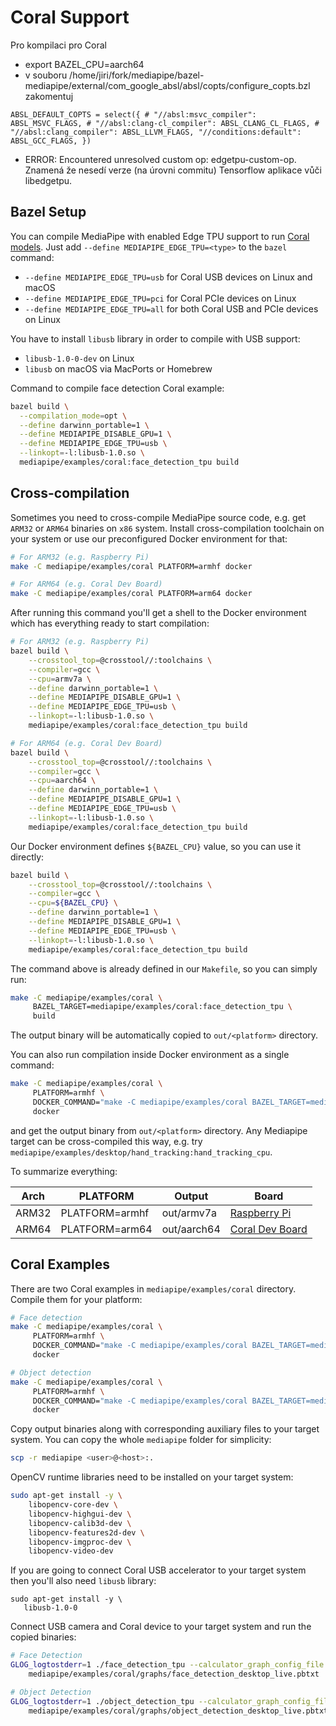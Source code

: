 # Coral Support

Pro kompilaci pro Coral
* export BAZEL_CPU=aarch64  
* v souboru /home/jiri/fork/mediapipe/bazel-mediapipe/external/com_google_absl/absl/copts/configure_copts.bzl zakomentuj

`
ABSL_DEFAULT_COPTS = select({
    # "//absl:msvc_compiler": ABSL_MSVC_FLAGS,
    # "//absl:clang-cl_compiler": ABSL_CLANG_CL_FLAGS,
    # "//absl:clang_compiler": ABSL_LLVM_FLAGS,
    "//conditions:default": ABSL_GCC_FLAGS,
})
`

* ERROR: Encountered unresolved custom op: edgetpu-custom-op. Znamená že nesedí verze (na úrovni commitu) Tensorflow aplikace vůči libedgetpu.



## Bazel Setup

You can compile MediaPipe with enabled Edge TPU support to run
[Coral models](http://coral.ai/models). Just add
`--define MEDIAPIPE_EDGE_TPU=<type>` to the `bazel` command:

* `--define MEDIAPIPE_EDGE_TPU=usb` for Coral USB devices on Linux and macOS
* `--define MEDIAPIPE_EDGE_TPU=pci` for Coral PCIe devices on Linux
* `--define MEDIAPIPE_EDGE_TPU=all` for both Coral USB and PCIe devices on Linux

You have to install `libusb` library in order to compile with USB support:

* `libusb-1.0-0-dev` on Linux
* `libusb` on macOS via MacPorts or Homebrew

Command to compile face detection Coral example:

```bash
bazel build \
  --compilation_mode=opt \
  --define darwinn_portable=1 \
  --define MEDIAPIPE_DISABLE_GPU=1 \
  --define MEDIAPIPE_EDGE_TPU=usb \
  --linkopt=-l:libusb-1.0.so \
  mediapipe/examples/coral:face_detection_tpu build
```

## Cross-compilation

Sometimes you need to cross-compile MediaPipe source code, e.g. get `ARM32`
or `ARM64` binaries on `x86` system. Install cross-compilation toolchain on
your system or use our preconfigured Docker environment for that:

```bash
# For ARM32 (e.g. Raspberry Pi)
make -C mediapipe/examples/coral PLATFORM=armhf docker

# For ARM64 (e.g. Coral Dev Board)
make -C mediapipe/examples/coral PLATFORM=arm64 docker
```

After running this command you'll get a shell to the Docker environment which
has everything ready to start compilation:

```bash
# For ARM32 (e.g. Raspberry Pi)
bazel build \
    --crosstool_top=@crosstool//:toolchains \
    --compiler=gcc \
    --cpu=armv7a \
    --define darwinn_portable=1 \
    --define MEDIAPIPE_DISABLE_GPU=1 \
    --define MEDIAPIPE_EDGE_TPU=usb \
    --linkopt=-l:libusb-1.0.so \
    mediapipe/examples/coral:face_detection_tpu build

# For ARM64 (e.g. Coral Dev Board)
bazel build \
    --crosstool_top=@crosstool//:toolchains \
    --compiler=gcc \
    --cpu=aarch64 \
    --define darwinn_portable=1 \
    --define MEDIAPIPE_DISABLE_GPU=1 \
    --define MEDIAPIPE_EDGE_TPU=usb \
    --linkopt=-l:libusb-1.0.so \
    mediapipe/examples/coral:face_detection_tpu build
```

Our Docker environment defines `${BAZEL_CPU}` value, so you can use it directly:

```bash
bazel build \
    --crosstool_top=@crosstool//:toolchains \
    --compiler=gcc \
    --cpu=${BAZEL_CPU} \
    --define darwinn_portable=1 \
    --define MEDIAPIPE_DISABLE_GPU=1 \
    --define MEDIAPIPE_EDGE_TPU=usb \
    --linkopt=-l:libusb-1.0.so \
    mediapipe/examples/coral:face_detection_tpu build
```

The command above is already defined in our `Makefile`, so you can simply run:

```bash
make -C mediapipe/examples/coral \
     BAZEL_TARGET=mediapipe/examples/coral:face_detection_tpu \
     build
```

The output binary will be automatically copied to `out/<platform>` directory.

You can also run compilation inside Docker environment as a single
command:

```bash
make -C mediapipe/examples/coral \
     PLATFORM=armhf \
     DOCKER_COMMAND="make -C mediapipe/examples/coral BAZEL_TARGET=mediapipe/examples/coral:face_detection_tpu build" \
     docker
```

and get the output binary from `out/<platform>` directory. Any Mediapipe target
can be cross-compiled  this way, e.g. try
`mediapipe/examples/desktop/hand_tracking:hand_tracking_cpu`.

To summarize everything:

| Arch  | PLATFORM       | Output      | Board                                                    |
| ----- | -------------- | ----------- | -------------------------------------------------------- |
| ARM32 | PLATFORM=armhf | out/armv7a  | [Raspberry Pi](https://www.raspberrypi.org/products/)    |
| ARM64 | PLATFORM=arm64 | out/aarch64 | [Coral Dev Board](https://coral.ai/products/dev-board/)  |

## Coral Examples

There are two Coral examples in `mediapipe/examples/coral` directory. Compile
them for your platform:

```bash
# Face detection
make -C mediapipe/examples/coral \
     PLATFORM=armhf \
     DOCKER_COMMAND="make -C mediapipe/examples/coral BAZEL_TARGET=mediapipe/examples/coral:face_detection_tpu build" \
     docker

# Object detection
make -C mediapipe/examples/coral \
     PLATFORM=armhf \
     DOCKER_COMMAND="make -C mediapipe/examples/coral BAZEL_TARGET=mediapipe/examples/coral:object_detection_tpu build" \
     docker
```

Copy output binaries along with corresponding auxiliary files to your target
system. You can copy the whole `mediapipe` folder for simplicity:

```bash
scp -r mediapipe <user>@<host>:.
```

OpenCV runtime libraries need to be installed on your target system:

```bash
sudo apt-get install -y \
    libopencv-core-dev \
    libopencv-highgui-dev \
    libopencv-calib3d-dev \
    libopencv-features2d-dev \
    libopencv-imgproc-dev \
    libopencv-video-dev
```

If you are going to connect Coral USB accelerator to your target system then
you'll also need `libusb` library:

```shell
sudo apt-get install -y \
   libusb-1.0-0
```

Connect USB camera and Coral device to your target system and run the copied
binaries:

```bash
# Face Detection
GLOG_logtostderr=1 ./face_detection_tpu --calculator_graph_config_file \
    mediapipe/examples/coral/graphs/face_detection_desktop_live.pbtxt

# Object Detection
GLOG_logtostderr=1 ./object_detection_tpu --calculator_graph_config_file \
    mediapipe/examples/coral/graphs/object_detection_desktop_live.pbtxt
```
